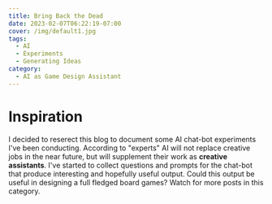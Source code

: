 ```yaml
--- 
title: Bring Back the Dead
date: 2023-02-07T06:22:19-07:00
cover: /img/default1.jpg 
tags: 
  - AI 
  - Experiments
  - Generating Ideas
category: 
  - AI as Game Design Assistant
---
```


# Inspiration
I decided to reserect this blog to document some AI chat-bot experiments I've been conducting. According to "experts" AI will not replace creative jobs in the near future, but will supplement their work as **creative assistants**. I've started to collect questions and prompts for the chat-bot that produce interesting and hopefully useful output. Could this output be useful in designing a full fledged board games? Watch for more posts in this category.